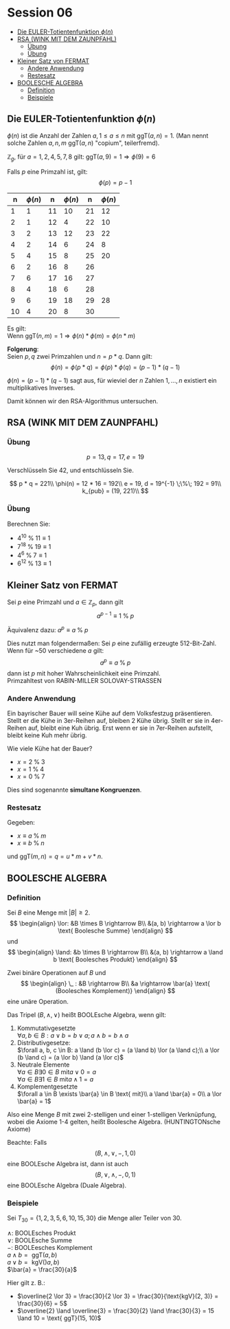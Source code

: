 # Session 06

<!-- toc orderedList:0 depthFrom:2 depthTo:6 -->

* [Die EULER-Totientenfunktion $\phi(n)$](#die-euler-totientenfunktion-phin)
* [RSA (WINK MIT DEM ZAUNPFAHL)](#rsa-wink-mit-dem-zaunpfahl)
  * [Übung](#übung)
  * [Übung](#übung-1)
* [Kleiner Satz von FERMAT](#kleiner-satz-von-fermat)
  * [Andere Anwendung](#andere-anwendung)
  * [Restesatz](#restesatz)
* [BOOLESCHE ALGEBRA](#boolesche-algebra)
  * [Definition](#definition)
  * [Beispiele](#beispiele)

<!-- tocstop -->

## Die EULER-Totientenfunktion $\phi(n)$
$\phi(n)$ ist die Anzahl der Zahlen $a, 1 \leq a \leq n$ mit $\text{ ggT}(a, n) = 1$. (Man nennt solche Zahlen $a, n, m \text{ ggT}(a, n)$ "copium", teilerfremd).

$\mathbb{Z}_g$, für $a = 1, 2, 4, 5, 7, 8$ gilt: $\text{ ggT}(a, 9) = 1 \Rightarrow \phi(9) = 6$

Falls $p$ eine Primzahl ist, gilt:
$$
\phi(p) = p - 1
$$

|n    |$\phi(n)$|n    |$\phi(n)$|n    |$\phi(n)$|
|-----|---------|-----|---------|-----|---------|
|1    |1        |11   |10       |21   |12       |
|2    |1        |12   |4        |22   |10       |
|3    |2        |13   |12       |23   |22       |
|4    |2        |14   |6        |24   |8        |
|5    |4        |15   |8        |25   |20       |
|6    |2        |16   |8        |26   |         |
|7    |6        |17   |16       |27   |         |
|8    |4        |18   |6        |28   |         |
|9    |6        |19   |18       |29   |28       |
|10   |4        |20   |8        |30   |         |

Es gilt:  
Wenn $\text{ ggT}(n, m) = 1 \Rightarrow \phi(n) * \phi(m) = \phi(n * m)$

**Folgerung**:  
Seien $p, q$ zwei Primzahlen und $n = p * q$. Dann gilt:
$$
\phi(n) = \phi(p * q) = \phi(p) * \phi(q) = (p - 1) * (q - 1)
$$

$\phi(n) = (p - 1) * (q - 1)$ sagt aus, für wieviel der $n$ Zahlen $1, \ldots, n$ existiert ein multiplikatives Inverses.

Damit können wir den RSA-Algorithmus untersuchen.

## RSA (WINK MIT DEM ZAUNPFAHL)
### Übung
$$
p = 13, q = 17, e = 19
$$

Verschlüsseln Sie $42$, und entschlüsseln Sie.

$$
p * q = 221\\
\phi(n) = 12 * 16 = 192\\
e = 19, d = 19^{-1} \;\%\; 192 = 91\\
k_{pub} = (19, 221)\\
$$

### Übung
Berechnen Sie:
* $4^{10} \;\%\; 11 \equiv 1$
* $7^{18} \;\%\; 19 \equiv 1$
* $4^6 \;\%\; 7 \equiv 1$
* $6^{12} \;\%\; 13 \equiv 1$

## Kleiner Satz von FERMAT
Sei $p$ eine Primzahl und $a \in \mathbb{Z}_p$, dann gilt
$$
a^{p - 1} \equiv 1 \;\%\; p
$$

Äquivalenz dazu: $a^p \equiv a \;\%\; p$

Dies nutzt man folgendermaßen: Sei $p$ eine zufällig erzeugte 512-Bit-Zahl. Wenn für ~50 verschiedene $a$ gilt:
$$
a^p \equiv a \;\%\; p
$$
dann ist $p$ mit hoher Wahrscheinlichkeit eine Primzahl.  
Primzahltest von  RABIN-MILLER SOLOVAY-STRASSEN

### Andere Anwendung
Ein bayrischer Bauer will seine Kühe auf dem Volksfestzug präsentieren. Stellt er die Kühe in 3er-Reihen auf, bleiben 2 Kühe übrig. Stellt er sie in 4er-Reihen auf, bleibt eine Kuh übrig. Erst wenn er sie in 7er-Reihen aufstellt, bleibt keine Kuh mehr übrig.

Wie viele Kühe hat der Bauer?

* $x = 2 \;\%\; 3$
* $x = 1 \;\%\; 4$
* $x = 0 \;\%\; 7$

Dies sind sogenannte **simultane Kongruenzen**.

### Restesatz
Gegeben:
* $x \equiv a \;\%\; m$
* $x \equiv b \;\%\; n$

und $\text{ggT}(m, n) = q = u * m + v * n$.

## BOOLESCHE ALGEBRA
### Definition
Sei $B$ eine Menge mit $|B| \geq 2$.
$$
\begin{align}
\lor: &B \times B \rightarrow B\\
&(a, b) \rightarrow a \lor b \text{ Boolesche Summe}
\end{align}
$$
und
$$
\begin{align}
\land: &b \times B \rightarrow B\\
&(a, b) \rightarrow a \land b \text{ Boolesches Produkt}
\end{align}
$$

Zwei binäre Operationen auf $B$ und
$$
\begin{align}
\_ :  &B \rightarrow B\\
&a \rightarrow \bar{a} \text{ (Boolesches Komplement)}
\end{align}
$$
eine unäre Operation.

Das Tripel $(B, \land, \lor)$ heißt $\text{BOOLE}$sche Algebra, wenn gilt:
1. Kommutativgesetzte  
$\forall a, b \in B: a \lor b = b \lor a; a \land b = b \land a$
2. Distributivgesetze:  
$\forall a, b, c \in B: a \land (b \lor c) = (a \land b) \lor (a \land c);\\
a \lor (b \land c) = (a \lor b) \land (a \lor c)$  
3. Neutrale Elemente  
$\forall a \in B \exists 0 \in B \text{ mit} a \lor 0 = a$  
$\forall a \in B \exists 1 \in B \text{ mit} a \land 1 = a$
4. Komplementgesetzte  
$\forall a \in B \exists \bar{a} \in B \text{ mit}\\
a \land \bar{a} = 0\\
a \lor \bar{a} = 1$

Also eine Menge $B$ mit zwei 2-stelligen und einer 1-stelligen Verknüpfung, wobei die Axiome 1-4 gelten, heißt Boolesche Algebra. ($\text{HUNTINGTON}$sche Axiome)

Beachte: Falls
$$
(B, \land, \lor, -, 1, 0)
$$
eine $\text{BOOLE}$sche Algebra ist, dann ist auch
$$
(B, \lor, \land, -, 0, 1)
$$
eine $\text{BOOLE}$sche Algebra (Duale Algebra).

### Beispiele
Sei $T_{30} = \{1, 2, 3, 5, 6, 10, 15, 30\}$ die Menge aller Teiler von $30$.

$\land$: $\text{BOOLE}$sches Produkt  
$\lor$: $\text{BOOLE}$sche Summe  
$-$: $\text{BOOLE}$esches Komplement  
$a \land b = \text{ ggT}(a, b)$  
$a \lor b = \text{ kgV}()a, b)$  
$\bar{a} = \frac{30}{a}$

Hier gilt z. B.:
* $\overline{2 \lor 3} = \frac{30}{2 \lor 3} = \frac{30}{\text{kgV}(2, 3)} = \frac{30}{6} = 5$
* $\overline{2} \land \overline{3} = \frac{30}{2} \land \frac{30}{3} = 15 \land 10 = \text{ ggT}(15, 10)$
